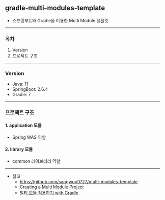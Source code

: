 ## gradle-multi-modules-template

- 스프링부트와 Gradle을 이용한 Multi Module 템플릿

---

### 목차

1. Version
1. 프로젝트 구조

---

### Version

- Java: 11
- SpringBoot: 2.6.4
- Gradle: 7

---

### 프로젝트 구조

#### 1. application 모듈

- Spring WAS 역할

#### 2. library 모듈

- common 라이브러리 역할

---

- 참고
  - https://github.com/sangwoo0727/multi-modules-template
  - [Creating a Multi Module Project](https://spring.io/guides/gs/multi-module/) 
  - [멀티 모듈 적용하기 with Gradle](https://tecoble.techcourse.co.kr/post/2021-09-06-multi-module/)
